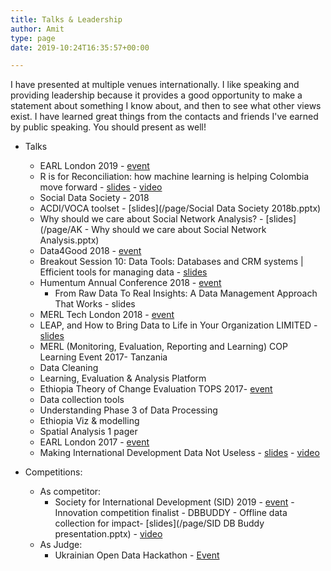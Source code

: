 ```yaml
---
title: Talks & Leadership
author: Amit
type: page
date: 2019-10:24T16:35:57+00:00

---
```


I have presented at multiple venues internationally. I like speaking and providing leadership because it provides a good opportunity to make a statement about something I know about, and then to see what other views exist. I have learned great things from the contacts and friends I've earned by public speaking. You should present as well!

  - Talks
    -  EARL London 2019 - [event](https://earlconf.com/)  
      *  R is for Reconciliation: how machine learning is helping Colombia move forward - [slides](https://earlconf.com/assets/slides/Thurs%2012%20Sept/Session%201/Amit%20Kohli.pptx) - [video](https://www.youtube.com/watch?v=j2Vr26vIbnY)
    -  Social Data Society - 2018 
      *  ACDI/VOCA toolset - [slides](/page/Social Data Society 2018b.pptx)
      *  Why should we care about Social Network Analysis? - [slides](/page/AK - Why should we care about Social Network Analysis.pptx)
    -  Data4Good 2018 - [event](https://www.data4goodconf.org.uk/) 
      *  Breakout Session 10: Data Tools: Databases and CRM systems | Efficient tools for managing data - [slides](https://www.data4goodconf.org.uk/s/Data-Tools-presentation.PDF)
    -  Humentum Annual Conference 2018 - [event](https://www.humentum.org/sites/default/files/Full%20agenda%20single%20pages_0.pdf)
       *  From Raw Data To Real Insights: A Data Management Approach That Works - slides
    -  MERL Tech London 2018 - [event](http://merltech.org/merl-tech-london-2018-agenda/)
      *  LEAP, and How to Bring Data to Life in Your Organization LIMITED - [slides](https://static.sched.com/hosted_files/merltechlondon2018/29/MERL%20TECH%202018_ACDIVOCA-final.pptx)
    -  MERL (Monitoring, Evaluation, Reporting and Learning) COP Learning Event 2017- Tanzania
      *  Data Cleaning 
      *  Learning, Evaluation & Analysis Platform
    -  Ethiopia Theory of Change Evaluation TOPS 2017- [event](https://www.acdivoca.org/theory-of-change-adaptive-learning-and-validation-conference-workshop/)  
      *  Data collection tools
      *  Understanding Phase 3 of Data Processing
      *  Ethiopia Viz & modelling
      *  Spatial Analysis 1 pager 
    -  EARL London 2017 - [event](https://earlconf.com/2017/london/)
      *  Making International Development Data Not Useless - [slides](https://slides.com/amitkohli/earl)    -  [video](https://www.youtube.com/watch?v=vxIVs7VtRFY)

  - Competitions:
    - As competitor:
      - Society for International Development (SID) 2019 - [event](https://sidw.org/2019-sid-w-innovation-competition) - Innovation competition finalist - DBBUDDY - Offline data collection for impact- [slides](/page/SID DB Buddy presentation.pptx) - [video](https://youtu.be/Nb5yL3bihAA)
    - As Judge:
      - Ukrainian Open Data Hackathon - [Event](https://www.londontechukraine.com/)
